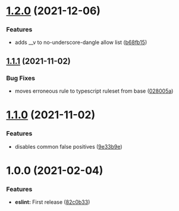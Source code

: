 # [1.2.0](https://github.com/Waracle/eslint-config-waracle/compare/v1.1.1...v1.2.0) (2021-12-06)


### Features

* adds __v to no-underscore-dangle allow list ([b68fb15](https://github.com/Waracle/eslint-config-waracle/commit/b68fb15bbdb99a6466cac815b6ce26f640b27cb2))

## [1.1.1](https://github.com/Waracle/eslint-config-waracle/compare/v1.1.0...v1.1.1) (2021-11-02)


### Bug Fixes

* moves erroneous rule to typescript ruleset from base ([028005a](https://github.com/Waracle/eslint-config-waracle/commit/028005ad59b7c2e409c89484cd21ba0e711fc6cf))

# [1.1.0](https://github.com/Waracle/eslint-config-waracle/compare/v1.0.0...v1.1.0) (2021-11-02)


### Features

* disables common false positives ([9e33b9e](https://github.com/Waracle/eslint-config-waracle/commit/9e33b9ebd63e2413ed841ff471f94e05b9eb321c))

# 1.0.0 (2021-02-04)


### Features

* **eslint:** First release ([82c0b33](https://github.com/Waracle/eslint-config-waracle/commit/82c0b3368b52c939063af1f0487fbb4c0a842f31))
